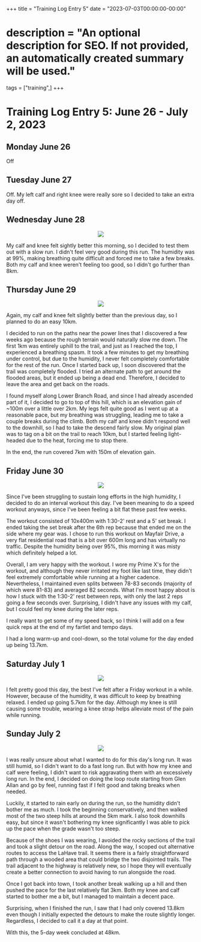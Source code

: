 +++
title = "Training Log Entry 5"
date = "2023-07-03T00:00:00-00:00"
# description = "An optional description for SEO. If not provided, an automatically created summary will be used."
tags = ["training",]
+++


# Training Log Entry 5: June 26 - July 2, 2023

## Monday June 26

Off

## Tuesday June 27

Off. My left calf and right knee were really sore so I decided to take an extra day off.

## Wednesday June 28

<div style="text-align:center"><img src="/images/posts/training/2023/5/1.png.webp" /></div>

My calf and knee felt sightly better this morning, so I decided to test them out with a slow run.
I didn't feel very good during this run.
The humidity was at 99\%, making breathing quite difficult and forced me to take a few breaks.
Both my calf and knee weren't feeling too good, so I didn't go further than 8km.


## Thursday June 29

<div style="text-align:center"><img src="/images/posts/training/2023/5/2.png.webp" /></div>

Again, my calf and knee felt slightly better than the previous day, so I planned to do an easy 10km.

I decided to run on the paths near the power lines that I discovered a few weeks ago because the rough terrain would naturally slow me down.
The first 1km was entirely uphill to the trail, and just as I reached the top, I experienced a breathing spasm.
It took a few minutes to get my breathing under control, but due to the humidity, I never felt completely comfortable for the rest of the run.
Once I started back up, I soon discovered that the trail was completely flooded.
I tried an alternate path to get around the flooded areas, but it ended up being a dead end.
Therefore, I decided to leave the area and get back on the roads.

I found myself along Lower Branch Road, and since I had already ascended part of it, I decided to go to top of this hill, which is an elevation gain of ~100m over a little over 2km.
My legs felt quite good as I went up at a reasonable pace, but my breathing was struggling, leading me to take a couple breaks during the climb.
Both my calf and knee didn't respond well to the downhill, so I had to take the descend fairly slow.
My original plan was to tag on a bit on the trail to reach 10km, but I started feeling light-headed due to the heat, forcing me to stop there.

In the end, the run covered 7km with 150m of elevation gain.

## Friday June 30

<div style="text-align:center"><img src="/images/posts/training/2023/5/3.png.webp" /></div>

Since I've been struggling to sustain long efforts in the high humidity, I decided to do an interval workout this day.
I've been meaning to do a speed workout anyways, since I've been feeling a bit flat these past few weeks.

The workout consisted of 10x400m with 1:30-2' rest and a 5' set break.
I ended taking the set break after the 6th rep because that ended me on the side where my gear was.
I chose to run this workout on Mayfair Drive, a very flat residential road that is a bit over 600m long and has virtually no traffic.
Despite the humidity being over 95\%, this morning it was misty which definitely helped a lot.

Overall, I am very happy with the workout.
I wore my Prime X's for the workout, and although they never irritated my foot like last time, they didn't feel extremely comfortable while running at a higher cadence.
Nevertheless, I maintained even splits between 78-83 seconds (majority of which were 81-83) and averaged 82 seconds.
What I'm most happy about is how I stuck with the 1:30-2' rest between reps, with only the last 2 reps going a few seconds over.
Surprising, I didn't have any issues with my calf, but I could feel my knee during the later reps.

I really want to get some of my speed back, so I think I will add on a few quick reps at the end of my fartlet and tempo days.

I had a long warm-up and cool-down, so the total volume for the day ended up being 13.7km.

## Saturday July 1

<div style="text-align:center"><img src="/images/posts/training/2023/5/4.png.webp" /></div>

I felt pretty good this day, the best I've felt after a Friday workout in a while.
However, because of the humidity, it was difficult to keep by breathing relaxed.
I ended up going 5.7km for the day.
Although my knee is still causing some trouble, wearing a knee strap helps alleviate most of the pain while running.

## Sunday July 2

<div style="text-align:center"><img src="/images/posts/training/2023/5/5.png.webp" /></div>

I was really unsure about what I wanted to do for this day's long run.
It was still humid, so I didn't want to do a fast long run.
But with how my knee and calf were feeling, I didn't want to risk aggravating them with an excessively long run.
In the end, I decided on doing the loop route starting from Glen Allan and go by feel, running fast if I felt good and taking breaks when needed.

Luckily, it started to rain early on during the run, so the humidity didn't bother me as much.
I took the beginning conservatively, and then walked most of the two steep hills at around the 5km mark.
I also took downhills easy, but since it wasn't bothering my knee significantly I was able to pick up the pace when the grade wasn't too steep.

Because of the shoes I was wearing, I avoided the rocky sections of the trail and took a slight detour on the road.
Along the way, I scoped out alternative routes to access the LaHave trail.
It seems there is a fairly straightforward path through a wooded area that could bridge the two disjointed trails. 
The trail adjacent to the highway is relatively new, so I hope they will eventually create a better connection to avoid having to run alongside the road.

Once I got back into town, I took another break walking up a hill and then pushed the pace for the last relatively flat 3km.
Both my knee and calf started to bother me a bit, but I managed to maintain a decent pace.

Surprising, when I finished the run, I saw that I had only covered 13.8km even though I initially expected the detours to make the route slightly longer.
Regardless, I decided to call it a day at that point.

With this, the 5-day week concluded at 48km.
